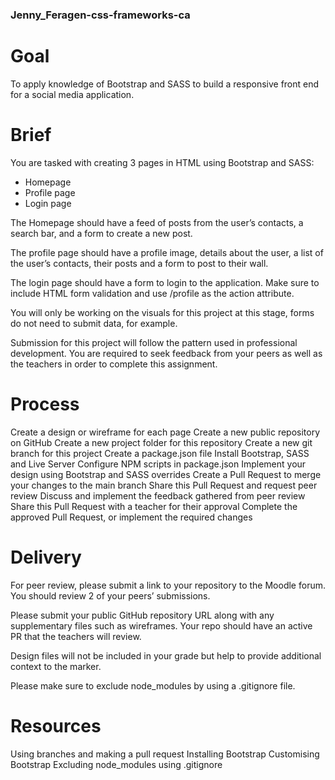 ### Jenny_Feragen-css-frameworks-ca

# Goal
To apply knowledge of Bootstrap and SASS to build a responsive front end for a social media application.

# Brief
You are tasked with creating 3 pages in HTML using Bootstrap and SASS:

* Homepage
* Profile page
* Login page

The Homepage should have a feed of posts from the user’s contacts, a search bar, and a form to create a new post.

The profile page should have a profile image, details about the user, a list of the user’s contacts, their posts and a form to post to their wall.

The login page should have a form to login to the application. Make sure to include HTML form validation and use /profile as the action attribute.

You will only be working on the visuals for this project at this stage, forms do not need to submit data, for example.

Submission for this project will follow the pattern used in professional development. You are required to seek feedback from your peers as well as the teachers in order to complete this assignment.

# Process
Create a design or wireframe for each page
Create a new public repository on GitHub
Create a new project folder for this repository
Create a new git branch for this project
Create a package.json file
Install Bootstrap, SASS and Live Server
Configure NPM scripts in package.json
Implement your design using Bootstrap and SASS overrides
Create a Pull Request to merge your changes to the main branch
Share this Pull Request and request peer review
Discuss and implement the feedback gathered from peer review
Share this Pull Request with a teacher for their approval
Complete the approved Pull Request, or implement the required changes

# Delivery
For peer review, please submit a link to your repository to the Moodle forum. You should review 2 of your peers’ submissions.

Please submit your public GitHub repository URL along with any supplementary files such as wireframes. Your repo should have an active PR that the teachers will review.

Design files will not be included in your grade but help to provide additional context to the marker.

Please make sure to exclude node_modules by using a .gitignore file.

# Resources
Using branches and making a pull request
Installing Bootstrap
Customising Bootstrap
Excluding node_modules using .gitignore
